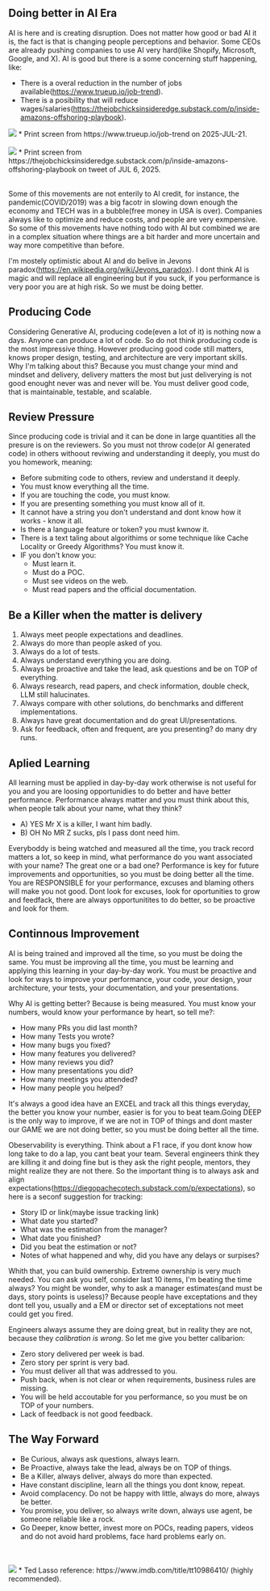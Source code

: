 ## Doing better in AI Era

AI is here and is creating disruption. Does not matter how good or bad AI it is, the fact is that is changing people perceptions and behavior. Some CEOs are already pushing companies to use AI very hard(like Shopify, Microsoft, Google, and X). AI is good but there is a some concerning stuff happening, like:
 * There is a overal reduction in the number of jobs available(https://www.trueup.io/job-trend).
 * There is a posibility that will reduce wages/salaries(https://thejobchicksinsideredge.substack.com/p/inside-amazons-offshoring-playbook). 

<img src="images/jobs-tech-2025.png" />
* Print screen from https://www.trueup.io/job-trend on 2025-JUL-21.
<br/>
<br/>

<img src="images/jobs-reductions-july-6-2025.png" />
* Print screen from https://thejobchicksinsideredge.substack.com/p/inside-amazons-offshoring-playbook on tweet of JUL 6, 2025.
<br/>
<br/>

Some of this movements are not enterily to AI credit, for instance, the pandemic(COVID/2019) was a big facotr in slowing down enough the economy and TECH was in a bubble(free money in USA is over). Companies always like to optimize and reduce costs, and people are very exmpensive. So some of this movements have nothing todo with AI but combined we are in a complex situation where things are a bit harder and more uncertain and way more competitive than before.

I'm mostely optimistic about AI and do belive in Jevons paradox(https://en.wikipedia.org/wiki/Jevons_paradox). I dont think AI is magic and will replace all engineering but if you suck, if you performance is very poor you are at high risk. So we must be doing better. 

## Producing Code

Considering Generative AI, producing code(even a lot of it) is nothing now a days. Anyone can produce a lot of code. So do not think producing code is the most impressive thing. However producing good code still matters, knows proper design, testing, and architecture are very important skills. Why I'm talking about this? Because you must change your mind and mindset and delivery, delivery matters the most but just deliverying is not good enought never was and never will be. You must deliver good code, that is maintainable, testable, and scalable.

## Review Pressure

Since producing code is trivial and it can be done in large quantities all the presure is on the reviewers. So you must not throw code(or AI generated code) in others withoout reviwing and understanding it deeply, you must do you homework, meaning:
 * Before submiting code to others, review and understand it deeply.
 * You must know everything all the time.
 * If you are touching the code, you must know.
 * If you are presenting something you must know all of it.
 * It cannot have a string you don't understand and dont know how it works - know it all.
 * Is there a language feature or token? you must kwnow it.
 * There is a text taling about algorithims or some technique like Cache Locality or Greedy Algorithms? You must know it.
 * IF you don't know you:
   * Must learn it.
   * Must do a POC.
   * Must see videos on the web.
   * Must read papers and the official documentation.

## Be a Killer when the matter is delivery

1. Always meet people expectations and deadlines.
2. Always do more than people asked of you.
3. Always do a lot of tests.
4. Always understand everything you are doing.
5. Always be proactive and take the lead, ask questions and be on TOP of everything.
6. Always research, read papers, and check information, double check, LLM still halucinates.
7. Always compare with other solutions, do benchmarks and different implementations.
8. Always have great documentation and do great UI/presentations.
9. Ask for feedback, often and frequent, are you presenting? do many dry runs.

## Aplied Learning

All learning must be applied in day-by-day work otherwise is not useful for you and you are loosing opportunidies to do better and have better performance. Performance always matter and you must think about this, when people talk about your name, what they think?
 * A) YES Mr X is a killer, I want him badly.
 * B) OH No MR Z sucks, pls I pass dont need him.

Everyboddy is being watched and measured all the time, you track record matters a lot, so keep in mind, what performance do you want associated with your name? The great one or a bad one? Performance is key for future improvements and opportunities, so you must be doing better all the time. You are RESPONSIBLE for your performance, excuses and blaming others will make you not good. Dont look for excuses, look for oportunities to grow and feedfack, there are always opportunitites to do better, so be proactive and look for them.

## Continnous Improvement

AI is being trained and improved all the time, so you must be doing the same. You must be improving all the time, you must be learning and applying this learning in your day-by-day work. You must be proactive and look for ways to improve your performance, your code, your design, your architecture, your tests, your documentation, and your presentations. 

Why AI is getting better? Because is being measured. You must know your numbers, would know your performance by heart, so tell me?:
* How many PRs you did last month?
* How many Tests you wrote?
* How many bugs you fixed?
* How many features you delivered?
* How many reviews you did?
* How many presentations you did?
* How many meetings you attended?
* How many people you helped?

It's always a good idea have an EXCEL and track all this things everyday, the better you know your number, easier is for you to beat team.Going DEEP is the only way to improve, if we are not in TOP of things and dont master our GAME we are not doing better, so you must be doing better all the time. 

Obeservability is everything. Think about a F1 race, if you dont know how long take to do a lap, you cant beat your team. Several engineers think they are killing it and doing fine but is they ask the right people, mentors, they might realize they are not there. So the important thing is to always ask and align expectations(https://diegopachecotech.substack.com/p/expectations), so here is a seconf suggestion for tracking:
 * Story ID or link(maybe issue tracking link)
 * What date you started?
 * What was the estimation from the manager?
 * What date you finished?
 * Did you beat the estimation or not?
 * Notes of what happened and why, did you have any delays or surpises?

Whith that, you can build ownership. Extreme ownership is very much needed. You can ask you self, consider last 10 items, I'm beating the time always? You might be wonder, why to ask a manager estimates(and must be days, story points is useless)? Because people have exceptations and they dont tell you, usually and a EM or director set of exceptations not meet could get you fired. 

Engineers always assume they are doing great, but in reality they are not, because they *calibration is wrong*. So let me give you better calibarion:
 * Zero story delivered per week is bad.
 * Zero story per sprint is very bad.
 * You must deliver all that was addressed to you.
 * Push back, when is not clear or when requirements, business rules are missing.
 * You will be held accoutable for you performance, so you must be on TOP of your numbers.
 * Lack of feedback is not good feedback.

## The Way Forward

* Be Curious, always ask questions, always learn.
* Be Proactive, always take the lead, always be on TOP of things.
* Be a Killer, always deliver, always do more than expected.
* Have constant discipline, learn all the things you dont know, repeat.
* Avoid complacency. Do not be happy with little, always do more, always be better.
* You promise, you deliver, so always write down, always use agent, be someone reliable like a rock.
* Go Deeper, know better, invest more on POCs, reading papers, videos and do not avoid hard problems, face hard problems early on.

<br/>
<br/>

<img src="images/belive.jpg" />
* Ted Lasso reference: https://www.imdb.com/title/tt10986410/ (highly recommended).
